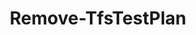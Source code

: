 ﻿---
title: Remove-TfsTestPlan
breadcrumbs: [ "TestManagement" ]
parent: "TestManagement"
description: "Deletes one or more test plans."
remarks: 
parameterSets: 
  "_All_": [ Collection, Project, TestPlan ] 
  "__AllParameterSets":  
    TestPlan: 
      type: "object"  
      position: "0"  
      required: true  
    Collection: 
      type: "object"  
    Project: 
      type: "object" 
parameters: 
  - name: "TestPlan" 
    description: "Specifies one or more test plans to delete. Wildcards are supported." 
    required: true 
    globbing: false 
    pipelineInput: "true (ByValue)" 
    position: 0 
    type: "object" 
    aliases: [ Id,Name ] 
  - name: "Id" 
    description: "Specifies one or more test plans to delete. Wildcards are supported.This is an alias of the TestPlan parameter." 
    required: true 
    globbing: false 
    pipelineInput: "true (ByValue)" 
    position: 0 
    type: "object" 
    aliases: [ Id,Name ] 
  - name: "Name" 
    description: "Specifies one or more test plans to delete. Wildcards are supported.This is an alias of the TestPlan parameter." 
    required: true 
    globbing: false 
    pipelineInput: "true (ByValue)" 
    position: 0 
    type: "object" 
    aliases: [ Id,Name ] 
  - name: "Project" 
    description: "Specifies the name of the Team Project, its ID (a GUID), or a Microsoft.TeamFoundation.Core.WebApi.TeamProject object to connect to. When omitted, it defaults to the connection set by Connect-TfsTeamProject (if any). For more details, see the Get-TfsTeamProject cmdlet." 
    globbing: false 
    type: "object" 
  - name: "Collection" 
    description: "Specifies the URL to the Team Project Collection or Azure DevOps Organization to connect to, a TfsTeamProjectCollection object (Windows PowerShell only), or a VssConnection object. You can also connect to an Azure DevOps Services organizations by simply providing its name instead of the full URL. For more details, see the Get-TfsTeamProjectCollection cmdlet. When omitted, it defaults to the connection set by Connect-TfsTeamProjectCollection (if any)." 
    globbing: false 
    type: "object"
inputs: 
  - type: "System.Object" 
    description: "Specifies one or more test plans to delete. Wildcards are supported."
outputs: 
notes: 
relatedLinks: 
  - text: "Online Version:" 
    uri: "https://tfscmdlets.dev/Cmdlets/TestManagement/Remove-TfsTestPlan"
aliases: 
examples: 
---
